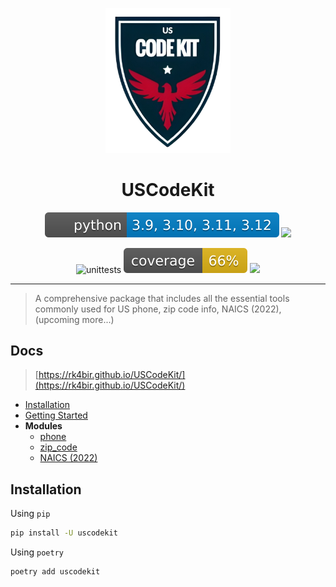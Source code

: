 <p align="center">
  <img src="https://raw.githubusercontent.com/rk4bir/USCodeKit/refs/heads/main/docs/logo.png" alt="USCodeKit_logo" width="200"/>
</p>

<h1 align="center">USCodeKit</h1>

<p align="center">
<img src="https://raw.githubusercontent.com/rk4bir/USCodeKit/refs/heads/main/docs/pyversions.svg" />
<a href="https://pypi.org/project/uscodekit/"><img src="https://badge.fury.io/py/uscodekit.svg?icon=si%3Apython" /></a>
</p>

<p align="center">
<img src="https://github.com/rk4bir/USCodeKit/actions/workflows/tests.yaml/badge.svg" alt="unittests" />
<img src="https://raw.githubusercontent.com/rk4bir/USCodeKit/refs/heads/main/docs/coverage.svg" alt="Coverage"/>
<img src="https://github.com/rk4bir/USCodeKit/actions/workflows/publish.yaml/badge.svg" />
</p>

---

> A comprehensive package that includes all the essential tools commonly used for US phone, zip code info, NAICS (2022), (upcoming more...)

## Docs

> [https://rk4bir.github.io/USCodeKit/](https://rk4bir.github.io/USCodeKit/)

- [Installation](https://rk4bir.github.io/USCodeKit/#installation)
- [Getting Started](https://rk4bir.github.io/USCodeKit/)
- **Modules**
  - [phone](https://rk4bir.github.io/USCodeKit/phone/)
  - [zip_code](https://rk4bir.github.io/USCodeKit/zip_code/)
  - [NAICS (2022)](https://rk4bir.github.io/USCodeKit/naics/)

## Installation

Using `pip`

```bash
pip install -U uscodekit
```

Using `poetry`

```bash
poetry add uscodekit
```
